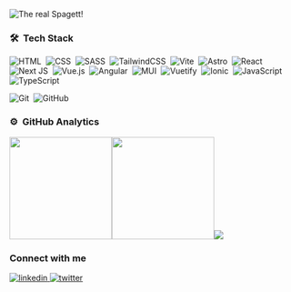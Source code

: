 ![The real Spagett!](https://github.com/pacosegovia/pacosegovia/blob/master/spagett.gif)

### 🛠 &nbsp;Tech Stack

![HTML](https://img.shields.io/badge/-HTML-05122A?style=flat&logo=HTML5)&nbsp;
![CSS](https://img.shields.io/badge/-CSS-05122A?style=flat&logo=CSS3&logoColor=1572B6)&nbsp;
![SASS](https://img.shields.io/badge/SASS-05122A?style=flat&logo=SASS)&nbsp;
![TailwindCSS](https://img.shields.io/badge/tailwindcss-05122A?style=flat&logo=tailwind-cs)&nbsp;
![Vite](https://img.shields.io/badge/vite-05122A?style=flat&logo=vite)&nbsp;
![Astro](https://img.shields.io/badge/astro-05122A?style=flat&logo=astro)&nbsp;
![React](https://img.shields.io/badge/-React-05122A?style=flat&logo=react)&nbsp;
![Next JS](https://img.shields.io/badge/Next-black?style=flat&logo=next.js)&nbsp;
![Vue.js](https://img.shields.io/badge/vuejs-05122A?style=flat&logo=vuedotjs)&nbsp;
![Angular](https://img.shields.io/badge/angular-05122A?style=flat&logo=angular)&nbsp;
![MUI](https://img.shields.io/badge/MUI-05122A?style=flat&logo=mui)&nbsp;
![Vuetify](https://img.shields.io/badge/Vuetify-05122A?style=flat&logo=vuetify)&nbsp;
![Ionic](https://img.shields.io/badge/Ionic-05122A?style=flat&logo=Ionic)&nbsp;
![JavaScript](https://img.shields.io/badge/-JavaScript-05122A?style=flat&logo=javascript)&nbsp;
![TypeScript](https://img.shields.io/badge/-TypeScript-05122A?style=flat&logo=typescript)&nbsp;


![Git](https://img.shields.io/badge/-Git-05122A?style=flat&logo=git)&nbsp;
![GitHub](https://img.shields.io/badge/-GitHub-05122A?style=flat&logo=github)&nbsp;

### ⚙️ &nbsp;GitHub Analytics

<p class="text-center">
<img height="180em" src="https://github-readme-stats-eight-theta.vercel.app/api/top-langs/?username=pacosegovia&layout=compact&langs_count=8&theme=dark"/><img height="180em" src="https://github-readme-stats-eight-theta.vercel.app/api?username=pacosegovia&show_icons=true&theme=dark&include_all_commits=true&count_private=true"/><img src="https://github-readme-streak-stats.herokuapp.com/?user=pacosegovia&theme=dark"/>
</p>

### Connect with me

<a href="https://linkedin.com/in/pacosegovia" target="_blank">    
<img src=https://img.shields.io/badge/linkedin-%2300acee.svg?color=405DE6&style=for-the-badge&logo=linkedin&logoColor=white alt=linkedin style="margin-bottom: 5px;" />
</a>
<a href="https://twitter.com/sego" target="_blank">
<img src=https://img.shields.io/badge/twitter-%2300acee.svg?color=1DA1F2&style=for-the-badge&logo=twitter&logoColor=white alt=twitter style="margin-bottom: 5px;" />
</a>

<!--
**pacosegovia/pacosegovia** is a ✨ _special_ ✨ repository because its `README.md` (this file) appears on your GitHub profile.

Here are some ideas to get you started:

- 🔭 I’m currently working on ...
- 🌱 I’m currently learning ...
- 👯 I’m looking to collaborate on ...
- 🤔 I’m looking for help with ...
- 💬 Ask me about ...
- 📫 How to reach me: ...
- 😄 Pronouns: ...
- ⚡ Fun fact: ...
-->
